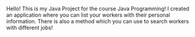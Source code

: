Hello! This is my Java Project for the course Java Programming!
I created an application where you can list your workers with their personal information.
There is also a method which you can use to search workers with different jobs!
